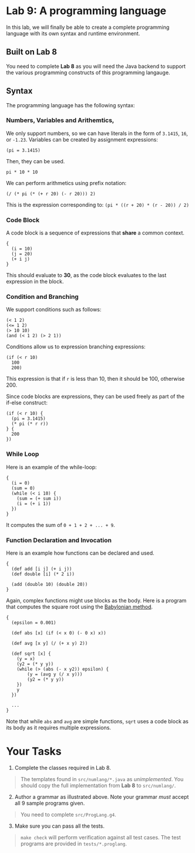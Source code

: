 # Lab 9: A programming language

In this lab, we will finally be able to create a complete programming language with its own syntax and runtime environment.

## Built on Lab 8

You need to complete **Lab 8** as you will need the Java backend to support the various programming constructs
of this programming langauge.

## Syntax

The programming language has the following syntax:

### Numbers, Variables and Arithemtics, 

We only support numbers, so we can have literals in the form of `3.1415`, `16`, or `-1.23`.
Variables can be created by assignment expressions:

```
(pi = 3.1415)
```

Then, they can be used.
```
pi * 10 * 10
```

We can perform arithmetics using prefix notation:

```
(/ (* pi (* (+ r 20) (- r 20))) 2)
```

This is the expression corresponding to: `(pi * ((r + 20) * (r - 20)) / 2)`

### Code Block

A code block is a sequence of expressions that **share** a common context.

```
{
  (i = 10)
  (j = 20)
  (+ i j)
}
```

This should evaluate to **30**, as the code block evaluates to the last expression in the block.

### Condition and Branching

We support conditions such as follows:

```
(< 1 2)
(<= 1 2)
(> 10 10)
(and (< 1 2) (> 2 1))
```

Conditions allow us to expression branching expressions:

```
(if (< r 10) 
  100
  200)
```

This expression is that if `r` is less than 10, then it should be 100, otherwise 200.

Since code blocks are expressions, they can be used freely as part of the if-else construct:

```
(if (< r 10) {
  (pi = 3.1415)
  (* pi (* r r))
} {
  200
})
```

### While Loop

Here is an example of the while-loop:

```
{
  (i = 0)
  (sum = 0)
  (while (< i 10) {
    (sum = (+ sum i))
    (i = (+ i 1))
  })
}
```

It computes the sum of `0 + 1 + 2 + ... + 9`.

### Function Declaration and Invocation

Here is an example how functions can be declared and used.

```
{
  (def add [i j] (+ i j))
  (def double [i] (* 2 i))
  
  (add (double 10) (double 20))
}
```

Again, complex functions might use blocks as the body.  Here is a program that computes
the square root using the [Babylonian method](https://blogs.sas.com/content/iml/2016/05/16/babylonian-square-roots.html).

```
{
  (epsilon = 0.001)

  (def abs [x] (if (< x 0) (- 0 x) x))

  (def avg [x y] (/ (+ x y) 2))

  (def sqrt [x] {
    (y = x)
    (y2 = (* y y))
    (while (> (abs (- x y2)) epsilon) {
        (y = (avg y (/ x y)))
        (y2 = (* y y))
    })
    y
  })
  
  ...
}
```

Note that while `abs` and `avg` are simple functions, `sqrt` uses a code block as its body as it requires
multiple expressions.

# Your Tasks

1. Complete the classes required in Lab 8.

  > The templates found in `src/numlang/*.java` as _unimplemented_.  You should copy the full implementation
  from **Lab 8** to `src/numlang/`.
  
2. Author a grammar as illustrated above.  Note your grammar *must* accept all 9 sample programs given.

  > You need to complete `src/ProgLang.g4`.

3. Make sure you can pass all the tests.

  > `make check` will perform verification against all test cases.  The test programs are provided
  in `tests/*.proglang`.
